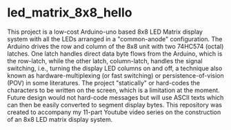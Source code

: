 # led_matrix_8x8_hello
This project is a low-cost Arduino-uno based 8x8 LED Matrix display system with all the LEDs arranged in a "common-anode" configuration. The Arduino drives the row and column of the 8x8 unit with two 74HC574 (octal) latches. One latch handles direct data byte flows from the Arduino, which is the row-latch, while the other latch, column-latch, handles the signal switching, i.e., turning the display LED columns on and off, a technique also known as hardware-multiplexing (or fast switching) or persistence-of-vision (POV) in some literatures. The project "statically" or hard-codes the characters to be written on the screen, which is a limitation at the moment. Future design would not hard-code messages but will use ASCII texts which can then be easily converted to segment display bytes. This repository was created to accompany my 11-part Youtube video series on the construction of an 8x8 LED matrix display system.
